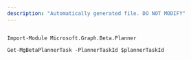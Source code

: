 ```yaml
---
description: "Automatically generated file. DO NOT MODIFY"
---
```


```powershellv2

Import-Module Microsoft.Graph.Beta.Planner

Get-MgBetaPlannerTask -PlannerTaskId $plannerTaskId

```
